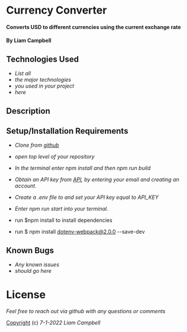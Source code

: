 # Currency Converter

#### Converts USD to different currencies using the current exchange rate

#### By Liam Campbell

## Technologies Used

* _List all_
* _the major technologies_
* _you used in your project_
* _here_

## Description

## Setup/Installation Requirements

* _Clone from [github](https://github.com/lcmpbll/currency-converter)_
* _open top level of your repository_
* _In the terminal enter npm install and then npm run build_
* _Obtain an API key from [API](https://www.exchangerate-api.com/), by entering your email and creating an account._
* _Create a .env file to and set your API key equal to API_KEY_
* _Enter npm run start into your terminal._

* run $npm install to install dependencies
* run $ npm install dotenv-webpack@2.0.0 --save-dev

## Known Bugs

* _Any known issues_
* _should go here_

# License 

_Feel free to reach out via github with any questions or comments_

[Copyright](LICENSE) (c) _7-1-2022_ _Liam Campbell_
